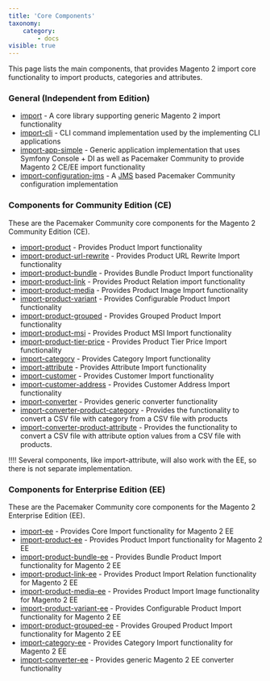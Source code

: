 ```yaml
---
title: 'Core Components'
taxonomy:
    category:
        - docs
visible: true
---
```


This page lists the main components, that provides Magento 2 import core functionality to import products, categories and attributes.

### General (Independent from Edition)

* [import](https://github.com/techdivision/import) - A core library supporting generic Magento 2 import functionality
* [import-cli](https://github.com/techdivision/import-cli) - CLI command implementation used by the implementing CLI applications 
* [import-app-simple](https://github.com/techdivision/import-app-simple) - Generic application implementation that uses Symfony Console + DI as well as Pacemaker Community to provide Magento 2 CE/EE import functionality
* [import-configuration-jms](https://github.com/techdivision/import-configuration-jms) - A [JMS](https://github.com/schmittjoh/serializer) based Pacemaker Community configuration implementation

### Components for Community Edition (CE)

These are the Pacemaker Community core components for the Magento 2 Community Edition (CE).

* [import-product](https://github.com/techdivision/import-product) - Provides Product Import functionality
* [import-product-url-rewrite](https://github.com/techdivision/import-product-url-rewrite) - Provides Product URL Rewrite Import functionality
* [import-product-bundle](https://github.com/techdivision/import-product-bundle) - Provides Bundle Product Import functionality
* [import-product-link](https://github.com/techdivision/import-product-link) - Provides Product Relation import functionality
* [import-product-media](https://github.com/techdivision/import-product-media) - Provides Product Image Import functionality
* [import-product-variant](https://github.com/techdivision/import-product-variant) - Provides Configurable Product Import functionality
* [import-product-grouped](https://github.com/techdivision/import-product-grouped) - Provides Grouped Product Import functionality
* [import-product-msi](https://github.com/techdivision/import-product-msi) - Provides Product MSI Import functionality
* [import-product-tier-price](https://github.com/techdivision/import-product-tier-price) - Provides Product Tier Price Import functionality
* [import-category](https://github.com/techdivision/import-category) - Provides Category Import functionality
* [import-attribute](https://github.com/techdivision/import-attribute) - Provides Attribute Import functionality
* [import-customer](https://github.com/techdivision/import-customer) - Provides Customer Import functionality
* [import-customer-address](https://github.com/techdivision/import-customer-address) - Provides Customer Address Import functionality
* [import-converter](https://github.com/techdivision/import-converter) - Provides generic converter functionality
* [import-converter-product-category](https://github.com/techdivision/import-converter-product-category) - Provides the functionality to convert a CSV file with category from a CSV file with products
* [import-converter-product-attribute](https://github.com/techdivision/import-converter-product-attribute) - Provides the functionality to convert a CSV file with attribute option values from a CSV file with products.

!!!! Several components, like import-attribute, will also work with the EE, so there is not separate implementation.

### Components for Enterprise Edition (EE)

These are the Pacemaker Community core components for the Magento 2 Enterprise Edition (EE).

* [import-ee](https://github.com/techdivision/import-ee) - Provides Core Import functionality for Magento 2 EE
* [import-product-ee](https://github.com/techdivision/import-product-ee) - Provides Product Import functionality for Magento 2 EE
* [import-product-bundle-ee](https://github.com/techdivision/import-product-bundle-ee) - Provides Bundle Product Import functionality for Magento 2 EE
* [import-product-link-ee](https://github.com/techdivision/import-product-link-ee) - Provides Product Import Relation functionality for Magento 2 EE
* [import-product-media-ee](https://github.com/techdivision/import-product-media-ee) - Provides Product Import Image functionality for Magento 2 EE
* [import-product-variant-ee](https://github.com/techdivision/import-product-variant-ee) - Provides Configurable Product Import functionality for Magento 2 EE
* [import-product-grouped-ee](https://github.com/techdivision/import-product-grouped-ee) - Provides Grouped Product Import functionality for Magento 2 EE
* [import-category-ee](https://github.com/techdivision/import-category-ee) - Provides Category Import functionality for Magento 2 EE
* [import-converter-ee](https://github.com/techdivision/import-converter-ee) - Provides generic Magento 2 EE converter functionality